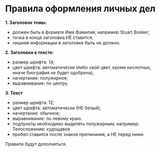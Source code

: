 # Правила оформления личных дел

**1. Заголовок темы:**

* должен быть в формате Имя Фамилия, например Stuart Booker;
* точка в конце заголовка НЕ ставится;
* лишней информации в заголовке быть не должно.

**2. Заголовки в тексте:**

* размер шрифта: 14;
* цвет шрифта: автоматически \(либо свой цвет, кроме кислотных, иначе биография не будет одобрена\);
* начертание: полужирное;
* выравнивание: по центру.

**3. Текст**

* размер шрифта: 12;
* цвет шрифта: автоматически \(НЕ белый\);
* начертание: обычное;
* выравнивание: по левому краю.
* подпункты необходимо выделять полужирным, например: Телосложение: худощавое
* пробел ставится после знаков препинания, а НЕ перед ними.



Правила будут дополняться.

